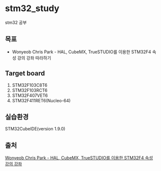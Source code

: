 # stm32_study
stm32 공부

## 목표
- Wonyeob Chris Park - HAL, CubeMX, TrueSTUDIO를 이용한 STM32F4 속성 강의 강좌 따라하기

## Target board
1. STM32F103C8T6
2. STM32F103RCT6
3. STM32F407VET6
4. STM32F411RET6(Nucleo-64)

## 실습환경
STM32CubeIDE(version 1.9.0)

## 출처
[Wonyeob Chris Park - HAL, CubeMX, TrueSTUDIO를 이용한 STM32F4 속성 강의 강좌](https://www.youtube.com/watch?v=WzmPlObIr_c&list=PLUaCOzp6U-RqMo-QEJQOkVOl1Us8BNgXk)
